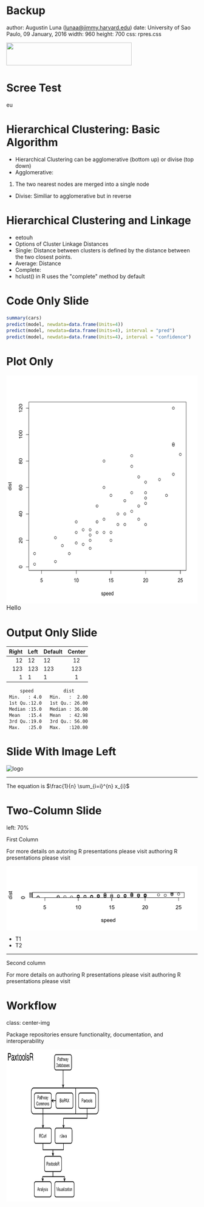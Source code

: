 Backup
====
author: Augustin Luna (lunaa@jimmy.harvard.edu)
date: University of Sao Paulo, 09 January, 2016
width: 960
height: 700
css: rpres.css

<div class="guide horz" style="height: 0%; width: 100%; top: 10%; left: 0%"></div>
<div class="guide horz" style="height: 0%; width: 100%; top: 20%; left: 0%"></div>
<div class="guide horz" style="height: 0%; width: 100%; top: 30%; left: 0%"></div>
<div class="guide horz" style="height: 0%; width: 100%; top: 40%; left: 0%"></div>
<div class="guide horz" style="height: 0%; width: 100%; top: 50%; left: 0%"></div>
<div class="guide horz" style="height: 0%; width: 100%; top: 60%; left: 0%"></div>
<div class="guide horz" style="height: 0%; width: 100%; top: 70%; left: 0%"></div>
<div class="guide horz" style="height: 0%; width: 100%; top: 80%; left: 0%"></div>
<div class="guide horz" style="height: 0%; width: 100%; top: 90%; left: 0%"></div>

<div class="guide vert" style="height: 100%; width: 0%; top: 0%; left: 10%"></div>
<div class="guide vert" style="height: 100%; width: 0%; top: 0%; left: 20%"></div>
<div class="guide vert" style="height: 100%; width: 0%; top: 0%; left: 30%"></div>
<div class="guide vert" style="height: 100%; width: 0%; top: 0%; left: 40%"></div>
<div class="guide vert" style="height: 100%; width: 0%; top: 0%; left: 50%"></div>
<div class="guide vert" style="height: 100%; width: 0%; top: 0%; left: 60%"></div>
<div class="guide vert" style="height: 100%; width: 0%; top: 0%; left: 70%"></div>
<div class="guide vert" style="height: 100%; width: 0%; top: 0%; left: 80%"></div>
<div class="guide vert" style="height: 100%; width: 0%; top: 0%; left: 90%"></div>


<div class="footer"><img src="del/dfci_logo.gif" height="60px" width="330px" /></div>

Scree Test
====

<div class="guide horz" style="height: 0%; width: 100%; top: 10%; left: 0%"></div>
<div class="guide horz" style="height: 0%; width: 100%; top: 20%; left: 0%"></div>
<div class="guide horz" style="height: 0%; width: 100%; top: 30%; left: 0%"></div>
<div class="guide horz" style="height: 0%; width: 100%; top: 40%; left: 0%"></div>
<div class="guide horz" style="height: 0%; width: 100%; top: 50%; left: 0%"></div>
<div class="guide horz" style="height: 0%; width: 100%; top: 60%; left: 0%"></div>
<div class="guide horz" style="height: 0%; width: 100%; top: 70%; left: 0%"></div>
<div class="guide horz" style="height: 0%; width: 100%; top: 80%; left: 0%"></div>
<div class="guide horz" style="height: 0%; width: 100%; top: 90%; left: 0%"></div>

<div class="guide vert" style="height: 100%; width: 0%; top: 0%; left: 10%"></div>
<div class="guide vert" style="height: 100%; width: 0%; top: 0%; left: 20%"></div>
<div class="guide vert" style="height: 100%; width: 0%; top: 0%; left: 30%"></div>
<div class="guide vert" style="height: 100%; width: 0%; top: 0%; left: 40%"></div>
<div class="guide vert" style="height: 100%; width: 0%; top: 0%; left: 50%"></div>
<div class="guide vert" style="height: 100%; width: 0%; top: 0%; left: 60%"></div>
<div class="guide vert" style="height: 100%; width: 0%; top: 0%; left: 70%"></div>
<div class="guide vert" style="height: 100%; width: 0%; top: 0%; left: 80%"></div>
<div class="guide vert" style="height: 100%; width: 0%; top: 0%; left: 90%"></div>

eu

Hierarchical Clustering: Basic Algorithm
====

<div class="guide horz" style="height: 0%; width: 100%; top: 10%; left: 0%"></div>
<div class="guide horz" style="height: 0%; width: 100%; top: 20%; left: 0%"></div>
<div class="guide horz" style="height: 0%; width: 100%; top: 30%; left: 0%"></div>
<div class="guide horz" style="height: 0%; width: 100%; top: 40%; left: 0%"></div>
<div class="guide horz" style="height: 0%; width: 100%; top: 50%; left: 0%"></div>
<div class="guide horz" style="height: 0%; width: 100%; top: 60%; left: 0%"></div>
<div class="guide horz" style="height: 0%; width: 100%; top: 70%; left: 0%"></div>
<div class="guide horz" style="height: 0%; width: 100%; top: 80%; left: 0%"></div>
<div class="guide horz" style="height: 0%; width: 100%; top: 90%; left: 0%"></div>

<div class="guide vert" style="height: 100%; width: 0%; top: 0%; left: 10%"></div>
<div class="guide vert" style="height: 100%; width: 0%; top: 0%; left: 20%"></div>
<div class="guide vert" style="height: 100%; width: 0%; top: 0%; left: 30%"></div>
<div class="guide vert" style="height: 100%; width: 0%; top: 0%; left: 40%"></div>
<div class="guide vert" style="height: 100%; width: 0%; top: 0%; left: 50%"></div>
<div class="guide vert" style="height: 100%; width: 0%; top: 0%; left: 60%"></div>
<div class="guide vert" style="height: 100%; width: 0%; top: 0%; left: 70%"></div>
<div class="guide vert" style="height: 100%; width: 0%; top: 0%; left: 80%"></div>
<div class="guide vert" style="height: 100%; width: 0%; top: 0%; left: 90%"></div>

* Hierarchical Clustering can be agglomerative (bottom up) or divise (top down)
* Agglomerative: 
 1. The two nearest nodes are merged into a single node 
* Divise: Similiar to agglomerative but in reverse

Hierarchical Clustering and Linkage
====

<div class="guide horz" style="height: 0%; width: 100%; top: 10%; left: 0%"></div>
<div class="guide horz" style="height: 0%; width: 100%; top: 20%; left: 0%"></div>
<div class="guide horz" style="height: 0%; width: 100%; top: 30%; left: 0%"></div>
<div class="guide horz" style="height: 0%; width: 100%; top: 40%; left: 0%"></div>
<div class="guide horz" style="height: 0%; width: 100%; top: 50%; left: 0%"></div>
<div class="guide horz" style="height: 0%; width: 100%; top: 60%; left: 0%"></div>
<div class="guide horz" style="height: 0%; width: 100%; top: 70%; left: 0%"></div>
<div class="guide horz" style="height: 0%; width: 100%; top: 80%; left: 0%"></div>
<div class="guide horz" style="height: 0%; width: 100%; top: 90%; left: 0%"></div>

<div class="guide vert" style="height: 100%; width: 0%; top: 0%; left: 10%"></div>
<div class="guide vert" style="height: 100%; width: 0%; top: 0%; left: 20%"></div>
<div class="guide vert" style="height: 100%; width: 0%; top: 0%; left: 30%"></div>
<div class="guide vert" style="height: 100%; width: 0%; top: 0%; left: 40%"></div>
<div class="guide vert" style="height: 100%; width: 0%; top: 0%; left: 50%"></div>
<div class="guide vert" style="height: 100%; width: 0%; top: 0%; left: 60%"></div>
<div class="guide vert" style="height: 100%; width: 0%; top: 0%; left: 70%"></div>
<div class="guide vert" style="height: 100%; width: 0%; top: 0%; left: 80%"></div>
<div class="guide vert" style="height: 100%; width: 0%; top: 0%; left: 90%"></div>

* eetouh
* Options of Cluster Linkage Distances
 * Single: Distance between clusters is defined by the distance between the two closest points. 
 * Average: Distance 
 * Complete: 
* hclust() in R uses the "complete" method by default

Code Only Slide
====

<div class="guide horz" style="height: 0%; width: 100%; top: 10%; left: 0%"></div>
<div class="guide horz" style="height: 0%; width: 100%; top: 20%; left: 0%"></div>
<div class="guide horz" style="height: 0%; width: 100%; top: 30%; left: 0%"></div>
<div class="guide horz" style="height: 0%; width: 100%; top: 40%; left: 0%"></div>
<div class="guide horz" style="height: 0%; width: 100%; top: 50%; left: 0%"></div>
<div class="guide horz" style="height: 0%; width: 100%; top: 60%; left: 0%"></div>
<div class="guide horz" style="height: 0%; width: 100%; top: 70%; left: 0%"></div>
<div class="guide horz" style="height: 0%; width: 100%; top: 80%; left: 0%"></div>
<div class="guide horz" style="height: 0%; width: 100%; top: 90%; left: 0%"></div>

<div class="guide vert" style="height: 100%; width: 0%; top: 0%; left: 10%"></div>
<div class="guide vert" style="height: 100%; width: 0%; top: 0%; left: 20%"></div>
<div class="guide vert" style="height: 100%; width: 0%; top: 0%; left: 30%"></div>
<div class="guide vert" style="height: 100%; width: 0%; top: 0%; left: 40%"></div>
<div class="guide vert" style="height: 100%; width: 0%; top: 0%; left: 50%"></div>
<div class="guide vert" style="height: 100%; width: 0%; top: 0%; left: 60%"></div>
<div class="guide vert" style="height: 100%; width: 0%; top: 0%; left: 70%"></div>
<div class="guide vert" style="height: 100%; width: 0%; top: 0%; left: 80%"></div>
<div class="guide vert" style="height: 100%; width: 0%; top: 0%; left: 90%"></div>



```r
summary(cars)
predict(model, newdata=data.frame(Units=4))
predict(model, newdata=data.frame(Units=4), interval = "pred")
predict(model, newdata=data.frame(Units=4), interval = "confidence")
```

Plot Only
====

<div class="guide horz" style="height: 0%; width: 100%; top: 10%; left: 0%"></div>
<div class="guide horz" style="height: 0%; width: 100%; top: 20%; left: 0%"></div>
<div class="guide horz" style="height: 0%; width: 100%; top: 30%; left: 0%"></div>
<div class="guide horz" style="height: 0%; width: 100%; top: 40%; left: 0%"></div>
<div class="guide horz" style="height: 0%; width: 100%; top: 50%; left: 0%"></div>
<div class="guide horz" style="height: 0%; width: 100%; top: 60%; left: 0%"></div>
<div class="guide horz" style="height: 0%; width: 100%; top: 70%; left: 0%"></div>
<div class="guide horz" style="height: 0%; width: 100%; top: 80%; left: 0%"></div>
<div class="guide horz" style="height: 0%; width: 100%; top: 90%; left: 0%"></div>

<div class="guide vert" style="height: 100%; width: 0%; top: 0%; left: 10%"></div>
<div class="guide vert" style="height: 100%; width: 0%; top: 0%; left: 20%"></div>
<div class="guide vert" style="height: 100%; width: 0%; top: 0%; left: 30%"></div>
<div class="guide vert" style="height: 100%; width: 0%; top: 0%; left: 40%"></div>
<div class="guide vert" style="height: 100%; width: 0%; top: 0%; left: 50%"></div>
<div class="guide vert" style="height: 100%; width: 0%; top: 0%; left: 60%"></div>
<div class="guide vert" style="height: 100%; width: 0%; top: 0%; left: 70%"></div>
<div class="guide vert" style="height: 100%; width: 0%; top: 0%; left: 80%"></div>
<div class="guide vert" style="height: 100%; width: 0%; top: 0%; left: 90%"></div>


<img src="backup-figure/unnamed-chunk-2-1.png" title="plot of chunk unnamed-chunk-2" alt="plot of chunk unnamed-chunk-2" width="600px" height="600px" style="display: block; margin: auto;" />

<div class="box" style="height: 10%; width: 10%; top: 30%; left: 50%">
  <span class="filled" style="font-size: 1rem !important">Hello<span>
</div>

Output Only Slide
====

<div class="guide horz" style="height: 0%; width: 100%; top: 10%; left: 0%"></div>
<div class="guide horz" style="height: 0%; width: 100%; top: 20%; left: 0%"></div>
<div class="guide horz" style="height: 0%; width: 100%; top: 30%; left: 0%"></div>
<div class="guide horz" style="height: 0%; width: 100%; top: 40%; left: 0%"></div>
<div class="guide horz" style="height: 0%; width: 100%; top: 50%; left: 0%"></div>
<div class="guide horz" style="height: 0%; width: 100%; top: 60%; left: 0%"></div>
<div class="guide horz" style="height: 0%; width: 100%; top: 70%; left: 0%"></div>
<div class="guide horz" style="height: 0%; width: 100%; top: 80%; left: 0%"></div>
<div class="guide horz" style="height: 0%; width: 100%; top: 90%; left: 0%"></div>

<div class="guide vert" style="height: 100%; width: 0%; top: 0%; left: 10%"></div>
<div class="guide vert" style="height: 100%; width: 0%; top: 0%; left: 20%"></div>
<div class="guide vert" style="height: 100%; width: 0%; top: 0%; left: 30%"></div>
<div class="guide vert" style="height: 100%; width: 0%; top: 0%; left: 40%"></div>
<div class="guide vert" style="height: 100%; width: 0%; top: 0%; left: 50%"></div>
<div class="guide vert" style="height: 100%; width: 0%; top: 0%; left: 60%"></div>
<div class="guide vert" style="height: 100%; width: 0%; top: 0%; left: 70%"></div>
<div class="guide vert" style="height: 100%; width: 0%; top: 0%; left: 80%"></div>
<div class="guide vert" style="height: 100%; width: 0%; top: 0%; left: 90%"></div>


| Right | Left | Default | Center |
|------:|:-----|---------|:------:|
| 12 | 12 | 12 | 12 |
| 123 | 123 | 123 | 123 |
| 1 | 1 | 1 | 1 |


```
     speed           dist       
 Min.   : 4.0   Min.   :  2.00  
 1st Qu.:12.0   1st Qu.: 26.00  
 Median :15.0   Median : 36.00  
 Mean   :15.4   Mean   : 42.98  
 3rd Qu.:19.0   3rd Qu.: 56.00  
 Max.   :25.0   Max.   :120.00  
```

Slide With Image Left
====

<div class="guide horz" style="height: 0%; width: 100%; top: 10%; left: 0%"></div>
<div class="guide horz" style="height: 0%; width: 100%; top: 20%; left: 0%"></div>
<div class="guide horz" style="height: 0%; width: 100%; top: 30%; left: 0%"></div>
<div class="guide horz" style="height: 0%; width: 100%; top: 40%; left: 0%"></div>
<div class="guide horz" style="height: 0%; width: 100%; top: 50%; left: 0%"></div>
<div class="guide horz" style="height: 0%; width: 100%; top: 60%; left: 0%"></div>
<div class="guide horz" style="height: 0%; width: 100%; top: 70%; left: 0%"></div>
<div class="guide horz" style="height: 0%; width: 100%; top: 80%; left: 0%"></div>
<div class="guide horz" style="height: 0%; width: 100%; top: 90%; left: 0%"></div>

<div class="guide vert" style="height: 100%; width: 0%; top: 0%; left: 10%"></div>
<div class="guide vert" style="height: 100%; width: 0%; top: 0%; left: 20%"></div>
<div class="guide vert" style="height: 100%; width: 0%; top: 0%; left: 30%"></div>
<div class="guide vert" style="height: 100%; width: 0%; top: 0%; left: 40%"></div>
<div class="guide vert" style="height: 100%; width: 0%; top: 0%; left: 50%"></div>
<div class="guide vert" style="height: 100%; width: 0%; top: 0%; left: 60%"></div>
<div class="guide vert" style="height: 100%; width: 0%; top: 0%; left: 70%"></div>
<div class="guide vert" style="height: 100%; width: 0%; top: 0%; left: 80%"></div>
<div class="guide vert" style="height: 100%; width: 0%; top: 0%; left: 90%"></div>


![logo](dfci_logo.gif)

***

The equation is $\frac{1}{n} \sum_{i=i}^{n} x_{i}$


Two-Column Slide
====
left: 70%

<div class="guide horz" style="height: 0%; width: 100%; top: 10%; left: 0%"></div>
<div class="guide horz" style="height: 0%; width: 100%; top: 20%; left: 0%"></div>
<div class="guide horz" style="height: 0%; width: 100%; top: 30%; left: 0%"></div>
<div class="guide horz" style="height: 0%; width: 100%; top: 40%; left: 0%"></div>
<div class="guide horz" style="height: 0%; width: 100%; top: 50%; left: 0%"></div>
<div class="guide horz" style="height: 0%; width: 100%; top: 60%; left: 0%"></div>
<div class="guide horz" style="height: 0%; width: 100%; top: 70%; left: 0%"></div>
<div class="guide horz" style="height: 0%; width: 100%; top: 80%; left: 0%"></div>
<div class="guide horz" style="height: 0%; width: 100%; top: 90%; left: 0%"></div>

<div class="guide vert" style="height: 100%; width: 0%; top: 0%; left: 10%"></div>
<div class="guide vert" style="height: 100%; width: 0%; top: 0%; left: 20%"></div>
<div class="guide vert" style="height: 100%; width: 0%; top: 0%; left: 30%"></div>
<div class="guide vert" style="height: 100%; width: 0%; top: 0%; left: 40%"></div>
<div class="guide vert" style="height: 100%; width: 0%; top: 0%; left: 50%"></div>
<div class="guide vert" style="height: 100%; width: 0%; top: 0%; left: 60%"></div>
<div class="guide vert" style="height: 100%; width: 0%; top: 0%; left: 70%"></div>
<div class="guide vert" style="height: 100%; width: 0%; top: 0%; left: 80%"></div>
<div class="guide vert" style="height: 100%; width: 0%; top: 0%; left: 90%"></div>


First Column 

For more details on autoring R presentations please visit authoring R presentations please visit

<img src="backup-figure/unnamed-chunk-4-1.png" title="plot of chunk unnamed-chunk-4" alt="plot of chunk unnamed-chunk-4" width="600px" style="display: block; margin: auto;" />

* T1
* T2 

***

Second column

For more details on authoring R presentations please visit authoring R presentations please visit

Workflow
====
class: center-img

<div class="guide horz" style="height: 0%; width: 100%; top: 10%; left: 0%"></div>
<div class="guide horz" style="height: 0%; width: 100%; top: 20%; left: 0%"></div>
<div class="guide horz" style="height: 0%; width: 100%; top: 30%; left: 0%"></div>
<div class="guide horz" style="height: 0%; width: 100%; top: 40%; left: 0%"></div>
<div class="guide horz" style="height: 0%; width: 100%; top: 50%; left: 0%"></div>
<div class="guide horz" style="height: 0%; width: 100%; top: 60%; left: 0%"></div>
<div class="guide horz" style="height: 0%; width: 100%; top: 70%; left: 0%"></div>
<div class="guide horz" style="height: 0%; width: 100%; top: 80%; left: 0%"></div>
<div class="guide horz" style="height: 0%; width: 100%; top: 90%; left: 0%"></div>

<div class="guide vert" style="height: 100%; width: 0%; top: 0%; left: 10%"></div>
<div class="guide vert" style="height: 100%; width: 0%; top: 0%; left: 20%"></div>
<div class="guide vert" style="height: 100%; width: 0%; top: 0%; left: 30%"></div>
<div class="guide vert" style="height: 100%; width: 0%; top: 0%; left: 40%"></div>
<div class="guide vert" style="height: 100%; width: 0%; top: 0%; left: 50%"></div>
<div class="guide vert" style="height: 100%; width: 0%; top: 0%; left: 60%"></div>
<div class="guide vert" style="height: 100%; width: 0%; top: 0%; left: 70%"></div>
<div class="guide vert" style="height: 100%; width: 0%; top: 0%; left: 80%"></div>
<div class="guide vert" style="height: 100%; width: 0%; top: 0%; left: 90%"></div>


Package repositories ensure functionality, documentation, and interoperability

 <img src="img/del.png" height="400px" width="300px" />
